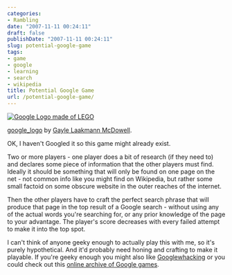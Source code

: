 ```yaml
---
categories:
- Rambling
date: "2007-11-11 00:24:11"
draft: false
publishDate: "2007-11-11 00:24:11"
slug: potential-google-game
tags:
- game
- google
- learning
- search
- wikipedia
title: Potential Google Game
url: /potential-google-game/
---
```

[![Google Logo made of
LEGO](https://turbo.geekorium.com.au/wp-content/uploads/108805307_c43af20f59_m.jpg)](http://flickr.com/photos/keso/108805307/)

[google\_logo](http://flickr.com/photos/keso/108805307/ "Google Logo in LEGO")
by [Gayle Laakmann
McDowell](http://www.technologywoman.com/ "Gayle Laakmann McDowell").

OK, I haven't Googled it so this game might already exist.

Two or more players - one player does a bit of research (if they need
to) and declares some piece of information that the other players must
find. Ideally it should be something that will only be found on one page
on the net - not common info like you might find on Wikipedia, but
rather some small factoid on some obscure website in the outer reaches
of the internet.

Then the other players have to craft the perfect search phrase that will
produce that page in the top result of a Google search - without using
any of the actual words you're searching for, or any prior knowledge of
the page to your advantage. The player's score decreases with every
failed attempt to make it into the top spot.

I can't think of anyone geeky enough to actually play this with me, so
it's purely hypothetical. And it'd probably need honing and crafting to
make it playable. If you're geeky enough you might also like
[Googlewhacking](http://www.googlewhack.com/ "Googlewhacking: the search for the one true Googlewhack")
or you could check out this [online archive of Google
games](http://blogoscoped.com/archive/2006-08-13-n15.html "Google Blgoscoped: Google Games").
